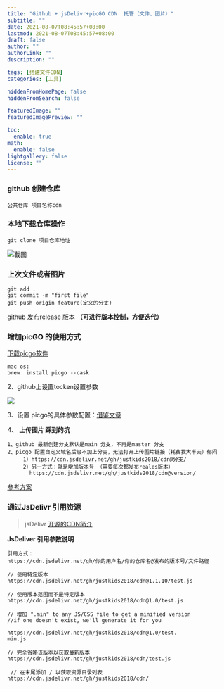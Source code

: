 ```yaml
---
title: "Github + jsDelivr+picGO CDN  托管（文件、图片）"
subtitle: ""
date: 2021-08-07T08:45:57+08:00
lastmod: 2021-08-07T08:45:57+08:00
draft: false
author: ""
authorLink: ""
description: ""

tags: [搭建文件CDN]
categories: [工具]

hiddenFromHomePage: false
hiddenFromSearch: false

featuredImage: ""
featuredImagePreview: ""

toc:
  enable: true
math:
  enable: false
lightgallery: false
license: ""
---
```

### github 创建仓库 
```
公共仓库 项目名称cdn
```
### 本地下载仓库操作
```
git clone 项目仓库地址
```
 ![截图](https://cdn.jsdelivr.net/gh/justkids2018/cdn@1.0.1/tool/hugo-cdn-img.png) 

### 上次文件或者图片
```
git add .
git commit -m "first file"
git push origin feature(定义的分支)
```
github 发布release 版本 **（可进行版本控制，方便迭代）**

### 增加picGO 的使用方式
[下载picgo软件](https://github.com/Molunerfinn/PicGo)
```
mac os:
brew  install picgo --cask
```
2、github上设置tocken设置参数

![](https://cdn.jsdelivr.net/gh/justkids2018/cdn@main/tool/bbb.PNG)

3、设置 picgo的具体参数配置：[借鉴文章](https://www.jianshu.com/p/9d91355e8418)

4、 **上传图片 踩到的坑** 
```
1、github 最新创建分支默认是main 分支，不再是master 分支
2、picgo 配置自定义域名后缀不加上分支，无法打开上传图片链接（耗费我大半天）郁闷
     1）https://cdn.jsdelivr.net/gh/justkids2018/cdn@分支/
     2）另一方式：就是增加版本号 （需要每次都发布reales版本）
       https://cdn.jsdelivr.net/gh/justkids2018/cdn@version/
```

[参考方案](https://blog.csdn.net/shuimqs/article/details/109179005)

### 通过JsDelivr  引用资源

> jsDelivr [开源的CDN简介](https://www.jsdelivr.com/?docs=gh)

**JsDeliver 引用参数说明**
```
引用方式：
https://cdn.jsdelivr.net/gh/你的用户名/你的仓库名@发布的版本号/文件路径

// 使用特定版本
https://cdn.jsdelivr.net/gh/justkids2018/cdn@1.1.10/test.js   

// 使用版本范围而不是特定版本
https://cdn.jsdelivr.net/gh/justkids2018/cdn@1.0/test.js   

// 增加 ".min" to any JS/CSS file to get a minified version
//if one doesn't exist, we'll generate it for you

https://cdn.jsdelivr.net/gh/justkids2018/cdn@1.0/test.
min.js   
 
// 完全省略该版本以获取最新版本
https://cdn.jsdelivr.net/gh/justkids2018/cdn/test.js

 // 在末尾添加 / 以获取资源目录列表
https://cdn.jsdelivr.net/gh/justkids2018/cdn/
```

<!--more-->

